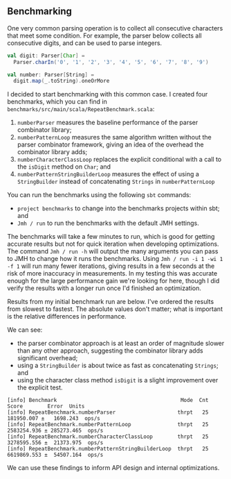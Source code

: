 ## Benchmarking 

One very common parsing operation is to collect all consecutive characters that meet some condition. For example, the parser below collects all consecutive digits, and can be used to parse integers.

```scala
val digit: Parser[Char] =
  Parser.charIn('0', '1', '2', '3', '4', '5', '6', '7', '8', '9')

val number: Parser[String] =
  digit.map(_.toString).oneOrMore
```

I decided to start benchmarking with this common case. I created four benchmarks, which you can find in `benchmarks/src/main/scala/RepeatBenchmark.scala`:

1. `numberParser` measures the baseline performance of the parser combinator library;
2. `numberPatternLoop` measures the same algorithm written without the parser combinator framework, giving an idea of the overhead the combinator library adds;
3. `numberCharacterClassLoop` replaces the explicit conditional with a call to the `isDigit` method on `Char`; and
4. `numberPatternStringBuilderLoop` measures the effect of using a `StringBuilder` instead of concatenating `Strings` in `numberPatternLoop`

You can run the benchmarks using the following `sbt` commands:

- `project benchmarks` to change into the benchmarks projects within sbt; and
- `Jmh / run` to run the benchmarks with the default JMH settings.

The benchmarks will take a few minutes to run, which is good for getting accurate results but not for quick iteration when developing optimizations. The command `Jmh / run -h` will output the many arguments you can pass to JMH to change how it runs the benchmarks. Using `Jmh / run -i 1 -wi 1 -f 1` will run many fewer iterations, giving results in a few seconds at the risk of more inaccuracy in measurements. In my testing this was accurate enough for the large performance gain we're looking for here, though I did verify the results with a longer run once I'd finished an optimization.

Results from my initial benchmark run are below. I've ordered the results from slowest to fastest. The absolute values don't matter; what is important is the relative differences in performance. 

We can see:

- the parser combinator approach is at least an order of magnitude slower than any other approach, suggesting the combinator library adds significant overhead;
- using a `StringBuilder` is about twice as fast as concatenating `Strings`; and
- using the character class method `isDigit` is a slight improvement over the explicit test.

```
[info] Benchmark                                        Mode  Cnt        Score        Error  Units
[info] RepeatBenchmark.numberParser                    thrpt   25   181950.007 ±   1698.243  ops/s
[info] RepeatBenchmark.numberPatternLoop               thrpt   25  2583254.936 ± 285273.465  ops/s
[info] RepeatBenchmark.numberCharacterClassLoop        thrpt   25  3278595.556 ±  21373.975  ops/s
[info] RepeatBenchmark.numberPatternStringBuilderLoop  thrpt   25  6619869.553 ±  54507.164  ops/s
```

We can use these findings to inform API design and internal optimizations.
